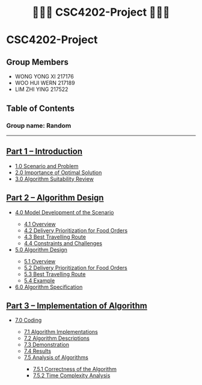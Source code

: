 # <h1 align="center">🍰🍟🍕 CSC4202-Project 🚚🛵🚗</h1>
<!DOCTYPE html>
<html lang="en">
<head>
</head>
<body>
  <h1>CSC4202-Project</h1>
  
  ## Group Members
  - WONG YONG XI 217176
  - WOO HUI WERN 217189
  - LIM ZHI YING 217522

  ## Table of Contents
<!DOCTYPE html>
<html lang="en">
<head>
  <meta charset="UTF-8">
  <meta name="viewport" content="width=device-width, initial-scale=1.0">

</head>
<body>
    <h3>Group name: Random</h3>
  <hr>
  <h2><a href="https://github.com/ixgnoy/CSC4202-Project/blob/main/part_1_introduction.md">Part 1 – Introduction</a></h2>
  <ul>
    <li><a href="https://github.com/ixgnoy/CSC4202-Project/blob/main/1_Scenario_and_Problem.md">1.0 Scenario and Problem</a></li>
    <li><a href="https://github.com/ixgnoy/CSC4202-Project/blob/main/2_importance_of_optimal_solution.md">2.0 Importance of Optimal Solution</a></li>
    <li><a href="https://github.com/ixgnoy/CSC4202-Project/blob/main/3_algorithms_suitability_review.md">3.0 Algorithm Suitability Review</a></li>
  </ul>
  <h2><a href="https://github.com/ixgnoy/CSC4202-Project/blob/main/part_2_algorithm_design/README.md">Part 2 – Algorithm Design</a></h2>
  <ul>
    <li><a href="https://github.com/ixgnoy/CSC4202-Project/blob/main/part_2_algorithm_design/4_scenario_model_development/README.md">4.0 Model Development of the Scenario</a></li>
      <ul>
        <li><a href="https://github.com/ixgnoy/CSC4202-Project/blob/main/part_2_algorithm_design/4_scenario_model_development/4.1_overview.md">4.1 Overview</a></li>
        <li><a href="https://github.com/ixgnoy/CSC4202-Project/blob/main/part_2_algorithm_design/4_scenario_model_development/4.2-delivery-prioritization-for-food-orders.md">4.2 Delivery Prioritization for Food Orders</a></li>
        <li><a href="https://github.com/ixgnoy/CSC4202-Project/blob/main/part_2_algorithm_design/4_scenario_model_development/4.3_best_travelling_route.md">4.3 Best Travelling Route</a></li>
        <li><a href="https://github.com/ixgnoy/CSC4202-Project/blob/main/part_2_algorithm_design/4_scenario_model_development/4.4_constrain_and_challenges.md">4.4 Constraints and Challenges</a></li>
      </ul>
    </li>
    <li><a href="https://github.com/ixgnoy/CSC4202-Project/blob/main/part_2_algorithm_design/5_algorithm_design/README.md">5.0 Algorithm Design</a></li>
      <ul>
        <li><a href="https://github.com/ixgnoy/CSC4202-Project/blob/main/part_2_algorithm_design/5_algorithm_design/5.1_overview.md">5.1 Overview</a></li>
        <li><a href="https://github.com/ixgnoy/CSC4202-Project/blob/main/part_2_algorithm_design/5_algorithm_design/5.2_delivery_prioritization_for_food_orders.md">5.2 Delivery Prioritization for Food Orders</a></li>
        <li><a href="https://github.com/ixgnoy/CSC4202-Project/blob/main/part_2_algorithm_design/5_algorithm_design/5.3_best_travelling_route.md">5.3 Best Travelling Route</a></li>
        <li><a href="https://github.com/ixgnoy/CSC4202-Project/blob/main/part_2_algorithm_design/5_algorithm_design/5.4_example.md">5.4 Example</a></li>
      </ul>
    </li>
    <li><a href="https://github.com/ixgnoy/CSC4202-Project/tree/main/part_2_algorithm_design/6_Algorithm_Specification">6.0 Algorithm Specification</a></li>
  </ul>
  <h2><a href="https://github.com/ixgnoy/CSC4202-Project/blob/main/part_3_implementation/README.md">Part 3 – Implementation of Algorithm</a></h2>
  <ul>
    <li><a href="https://github.com/ixgnoy/CSC4202-Project/tree/main/part_3_implementation/7.0-coding">7.0 Coding</a></li>
      <ul>
        <li><a href="https://github.com/ixgnoy/CSC4202-Project/blob/main/part_3_implementation/7.0-coding/7.1-algorithm-implementations.md">7.1 Algorithm Implementations</a></li>
        <li><a href="https://github.com/ixgnoy/CSC4202-Project/blob/main/part_3_implementation/7.0-coding/7.2-algorithm-descriptions.md">7.2 Algorithm Descriptions</a></li>
        <li><a href="https://github.com/ixgnoy/CSC4202-Project/blob/main/part_3_implementation/7.0-coding/7.3-demonstration.md">7.3 Demonstration</a></li>
        <li><a href="https://github.com/ixgnoy/CSC4202-Project/blob/main/part_3_implementation/7.0-coding/7.4-results.md">7.4 Results</a></li>
        <li><a href="https://github.com/ixgnoy/CSC4202-Project/tree/main/part_3_implementation/7.0-coding/7.5-analysis-of-algorithm">7.5 Analysis of Algorithms</a></li>
        <ul>
          <li><a href="https://github.com/ixgnoy/CSC4202-Project/blob/main/part_3_implementation/7.0-coding/7.5-analysis-of-algorithm/7.5.1-correctness-of-the-algorithm.md">7.5.1 Correctness of the Algorithm</a></li>
          <li><a href="https://github.com/ixgnoy/CSC4202-Project/blob/main/part_3_implementation/7.0-coding/7.5-analysis-of-algorithm/7.5.2-time-complexity-analysis.md">7.5.2 Time Complexity Analysis</a></li>
        </ul>
      </ul>
    </li>
</body>
</html>

